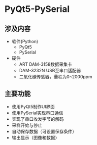 # PyQt5-PySerial
## 涉及内容
* 软件(Python)
  * PyQt5
  * PySerial
* 硬件
  * ART DAM-3158数据采集卡
  * DAM-3232N USB至串口适配器
  * 二氧化碳传感器，量程为0~2000ppm

## 主要功能
  * 使用PyQt5制作UI界面
  * 使用PySerial实现串口通信
  * 实现了串口收发字节的解码
  * 采样开始与停止
  * 自动保存数据（可设置保存条件）
  * 输出显示（图像和数据）
